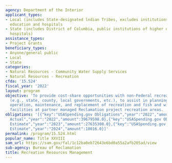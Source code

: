 ```yaml
---
agency: Department of the Interior
applicant_types:
- Local (includes State-designated lndian Tribes, excludes institutions of higher
  education and hospitals
- State (includes District of Columbia, public institutions of higher education and
  hospitals)
assistance_types:
- Project Grants
beneficiary_types:
- Anyone/general public
- Local
- State
categories:
- Natural Resources - Community Water Supply Services
- Natural Resources - Recreation
cfda: '15.524'
fiscal_year: '2022'
layout: program
objective: 'To provide cost-share opportunities with non-Federal recreation partners
  (e.g., state, county, local governments, etc.), to assist in planning, development,
  operation, maintenance, and replacement of recreation and fish and wildlife resource
  facilities at partner managed Reclamation project recreation areas. '
obligations: '[{"key":"USASpending.gov Obligations","year":"2022","amount":11878722.98},{"key":"SAM.gov
  Actual","year":"2022","amount":39679598.0},{"key":"USASpending.gov Obligations","year":"2023","amount":2401350.96},{"key":"SAM.gov
  Estimate","year":"2023","amount":27635300.0},{"key":"USASpending.gov Obligations","year":"2024","amount":0.0},{"key":"SAM.gov
  Estimate","year":"2024","amount":10016.0}]'
permalink: /program/15.524.html
popular_name: Title XXVIII
sam_url: https://sam.gov/fal/1c12ba0eb72643e6bd0a55a2afb205ad/view
sub-agency: Bureau of Reclamation
title: Recreation Resources Management
---
```

